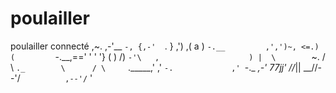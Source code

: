# poulailler
poulailler connecté
      ,~.
   ,-'__ `-,
  {,-'  `. }              ,')
 ,( a )   `-.__         ,',')~,
<=.) (         `-.__,==' ' ' '}
  (   )                      /)
   `-'\   ,                    )
       |  \        `~.        /
       \   `._        \      /
        \     `._____,'    ,'
         `-.             ,'
            `-._     _,-'
                77jj'
               //_||
            __//--'/`         
          ,--'/`  '
